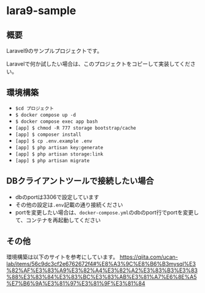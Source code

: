 # lara9-sample

## 概要
Laravel9のサンプルプロジェクトです。

Laravelで何か試したい場合は、このプロジェクトをコピーして実装してください。

## 環境構築
- `$cd プロジェクト`
- `$ docker compose up -d`
- `$ docker compose exec app bash`
- `[app] $ chmod -R 777 storage bootstrap/cache`
- `[app] $ composer install`
- `[app] $ cp .env.example .env`
- `[app] $ php artisan key:generate`
- `[app] $ php artisan storage:link`
- `[app] $ php artisan migrate`

## DBクライアントツールで接続したい場合
- dbのportは3306で設定しています
- その他の設定は`.env`記載の通り接続ください
- portを変更したい場合は、`docker-compose.yml`のdbのport行でportを変更して、コンテナを再起動してください

## その他
環境構築は以下のサイトを参考にしています。
https://qiita.com/ucan-lab/items/56c9dc3cf2e6762672f4#%E8%A3%9C%E8%B6%B3mysql%E3%82%AF%E3%83%A9%E3%82%A4%E3%82%A2%E3%83%B3%E3%83%88%E3%83%84%E3%83%BC%E3%83%AB%E3%81%A7%E6%8E%A5%E7%B6%9A%E3%81%97%E3%81%9F%E3%81%84
